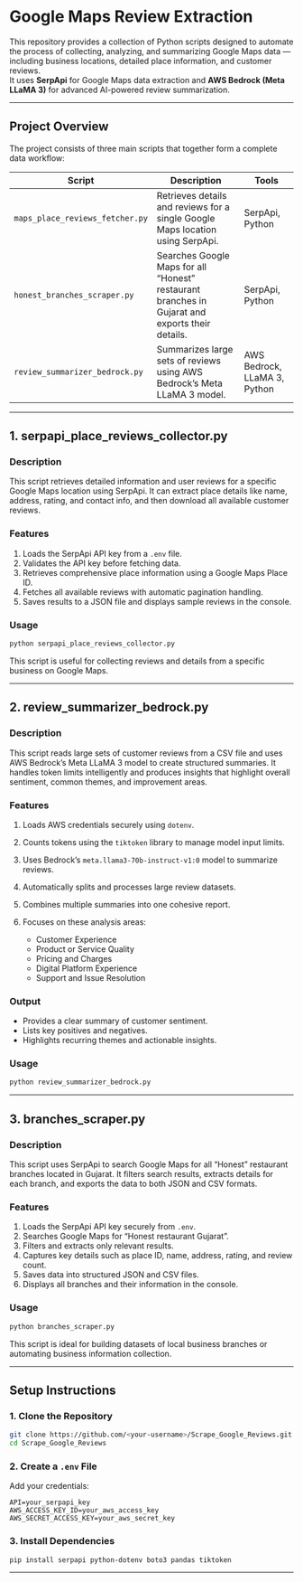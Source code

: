 # Google Maps Review Extraction

This repository provides a collection of Python scripts designed to automate the process of collecting, analyzing, and summarizing Google Maps data — including business locations, detailed place information, and customer reviews.  
It uses **SerpApi** for Google Maps data extraction and **AWS Bedrock (Meta LLaMA 3)** for advanced AI-powered review summarization.

---

## Project Overview

The project consists of three main scripts that together form a complete data workflow:

| Script | Description | Tools |
|--------|--------------|-------|
| `maps_place_reviews_fetcher.py` | Retrieves details and reviews for a single Google Maps location using SerpApi. | SerpApi, Python |
| `honest_branches_scraper.py` | Searches Google Maps for all “Honest” restaurant branches in Gujarat and exports their details. | SerpApi, Python |
| `review_summarizer_bedrock.py` | Summarizes large sets of reviews using AWS Bedrock’s Meta LLaMA 3 model. | AWS Bedrock, LLaMA 3, Python |

---

## 1. serpapi_place_reviews_collector.py

### Description
This script retrieves detailed information and user reviews for a specific Google Maps location using SerpApi. It can extract place details like name, address, rating, and contact info, and then download all available customer reviews.

### Features
1. Loads the SerpApi API key from a `.env` file.
2. Validates the API key before fetching data.
3. Retrieves comprehensive place information using a Google Maps Place ID.
4. Fetches all available reviews with automatic pagination handling.
5. Saves results to a JSON file and displays sample reviews in the console.

### Usage
```bash
python serpapi_place_reviews_collector.py
````

This script is useful for collecting reviews and details from a specific business on Google Maps.

---

## 2. review_summarizer_bedrock.py

### Description

This script reads large sets of customer reviews from a CSV file and uses AWS Bedrock’s Meta LLaMA 3 model to create structured summaries. It handles token limits intelligently and produces insights that highlight overall sentiment, common themes, and improvement areas.

### Features

1. Loads AWS credentials securely using `dotenv`.
2. Counts tokens using the `tiktoken` library to manage model input limits.
3. Uses Bedrock’s `meta.llama3-70b-instruct-v1:0` model to summarize reviews.
4. Automatically splits and processes large review datasets.
5. Combines multiple summaries into one cohesive report.
6. Focuses on these analysis areas:

   * Customer Experience
   * Product or Service Quality
   * Pricing and Charges
   * Digital Platform Experience
   * Support and Issue Resolution

### Output

* Provides a clear summary of customer sentiment.
* Lists key positives and negatives.
* Highlights recurring themes and actionable insights.

### Usage

```bash
python review_summarizer_bedrock.py
```

---

## 3. branches_scraper.py

### Description

This script uses SerpApi to search Google Maps for all “Honest” restaurant branches located in Gujarat. It filters search results, extracts details for each branch, and exports the data to both JSON and CSV formats.

### Features

1. Loads the SerpApi API key securely from `.env`.
2. Searches Google Maps for “Honest restaurant Gujarat”.
3. Filters and extracts only relevant results.
4. Captures key details such as place ID, name, address, rating, and review count.
5. Saves data into structured JSON and CSV files.
6. Displays all branches and their information in the console.

### Usage

```bash
python branches_scraper.py
```

This script is ideal for building datasets of local business branches or automating business information collection.

---

## Setup Instructions

### 1. Clone the Repository

```bash
git clone https://github.com/<your-username>/Scrape_Google_Reviews.git
cd Scrape_Google_Reviews
```

### 2. Create a `.env` File

Add your credentials:

```
API=your_serpapi_key
AWS_ACCESS_KEY_ID=your_aws_access_key
AWS_SECRET_ACCESS_KEY=your_aws_secret_key
```

### 3. Install Dependencies

```bash
pip install serpapi python-dotenv boto3 pandas tiktoken
```

---
